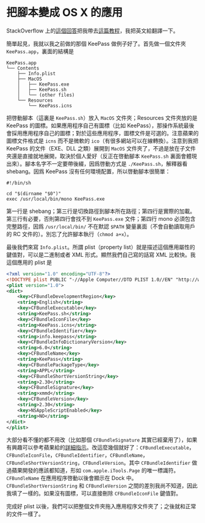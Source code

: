 # 把腳本變成 OS X 的應用

StackOverflow 上的[這個回答](http://stackoverflow.com/a/2169511)把我帶去[這篇教程](https://mhut.ch/journal/2010/01/24/creating_mac_app_bundle_for_gtk_app)，我把英文給翻譯一下。

簡單起見，我就以我之前做的那個 KeePass 做例子好了。首先做一個文件夾 `KeePass.app`，裏面的結構是

```text
KeePass.app
└── Contents
    ├── Info.plist
    ├── MacOS
    │   ├── KeePass.exe
    │   ├── KeePass.sh
    │   └── (other files)
    └── Resources
        └── KeePass.icns
```

把啓動腳本（這裏是 `KeePass.sh`）放入 `MacOS` 文件夾；Resources 文件夾放的是 KeePass 的圖標。如果應用程序自己有圖標（比如 KeePass），那操作系統最後會採用應用程序自己的圖標；對於這些應用程序，圖標文件是可選的。注意蘋果的圖標文件格式是 `icns` 而不是微軟的 `ico`（有很多網站可以在線轉換）。注意到我把 KeePass 的文件（EXE、DLL 之類）展開到 `MacOS` 文件夾了，不過是放在子文件夾還是直接就地展開，取決於個人愛好（反正在啓動腳本 `KeePass.sh` 裏面會體現出來）。腳本名字不一定要帶後綴，因爲啓動方式是 `./KeePass.sh`，解釋器看 shebang。因爲 KeePass 沒有任何環境配置，所以啓動腳本很簡單：

```shell
#!/bin/sh

cd "$(dirname "$0")"
exec /usr/local/bin/mono KeePass.exe
```

第一行是 shebang；第三行是切換路徑到腳本所在路徑；第四行是實際的加載。第三行有必要，否則第四行會找不到 `KeePass.exe` 文件；第四行 mono 必須包含完整路徑，因爲 `/usr/local/bin/` 不在默認 `$PATH` 變量裏面（不會自動讀取用戶的 RC 文件的）。別忘了允許腳本執行（`chmod a+x`）。

最後我們來寫 `Info.plist`。所謂 plist（property list）就是描述這個應用屬性的鍵值對，可以是二進制或者 XML 形式。顯然我們自己寫的話寫 XML 比較快。我這個應用的 plist 是

```xml
<?xml version="1.0" encoding="UTF-8"?>
<!DOCTYPE plist PUBLIC "-//Apple Computer//DTD PLIST 1.0//EN" "http://www.apple.com/DTDs/PropertyList-1.0.dtd">
<plist version="1.0">
<dict>
	<key>CFBundleDevelopmentRegion</key>
	<string>English</string>
	<key>CFBundleExecutable</key>
	<string>KeePass.sh</string>
	<key>CFBundleIconFile</key>
	<string>KeePass.icns</string>
	<key>CFBundleIdentifier</key>
	<string>info.keepass</string>
	<key>CFBundleInfoDictionaryVersion</key>
	<string>6.0</string>
	<key>CFBundleName</key>
	<string>KeePass</string>
	<key>CFBundlePackageType</key>
	<string>APPL</string>
	<key>CFBundleShortVersionString</key>
	<string>2.30</string>
	<key>CFBundleSignature</key>
	<string>xmmd</string>
	<key>CFBundleVersion</key>
	<string>2.30</string>
	<key>NSAppleScriptEnabled</key>
	<string>NO</string>
</dict>
</plist>
```

大部分看不懂的都不用改（比如那個 `CFBundleSignature` 其實已經棄用了），如果有興趣可以參考蘋果給的[詳細指示](https://developer.apple.com/library/ios/documentation/General/Reference/InfoPlistKeyReference/Articles/CoreFoundationKeys.html)。改這麼幾個就好了：`CFBundleExecutable`，`CFBundleIconFile`，`CFBundleIdentifier`，`CFBundleName`，`CFBundleShortVersionString`，`CFBundleVersion`。其中 `CFBundleIdentifier` 做過蘋果開發的應該都知道，形如 `com.apple.iTools.Page` 的唯一標識符。`CFBundleName` 在應用程序啓動以後會顯示在 Dock 中。`CFBundleShortVersionString` 和 `CFBundleVersion` 之間的差別我尚不知道，因此我填了一樣的。如果沒有圖標，可以直接刪除 `CFBundleIconFile` 鍵值對。

完成好 plist 以後，我們可以把整個文件夾拖入應用程序文件夾了；之後就和正常的文件一樣了。
